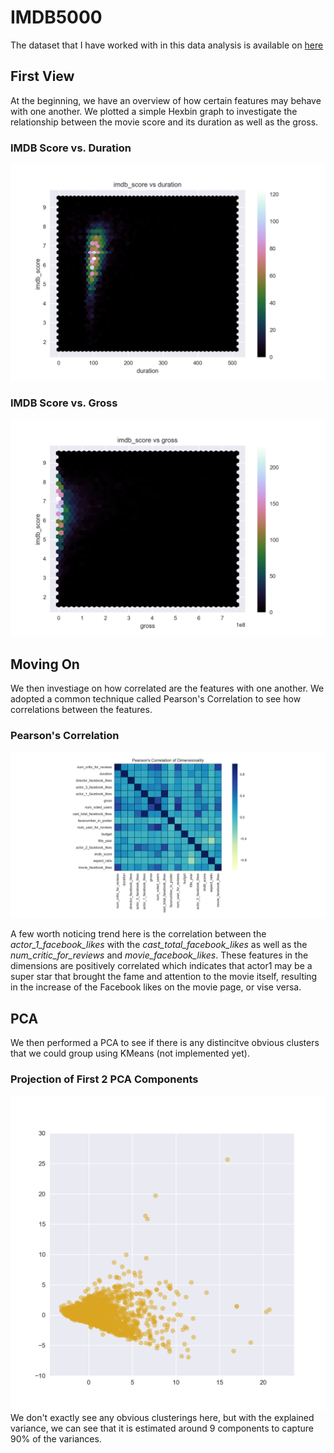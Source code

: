 # IMDB5000 
The dataset that I have worked with in this data analysis is available on [here](https://www.kaggle.com/deepmatrix/imdb-5000-movie-dataset/downloads/imdb-5000-movie-dataset.zip)


## First View 
At the beginning, we have an overview of how certain features may behave with one another. We plotted a simple Hexbin graph to investigate the relationship between the movie score and its duration as well as the gross.

### IMDB Score vs. Duration
[g1]: https://github.com/sztoo/kaggle/blob/master/imdb/screenshots/score_duration.png "Score vs. Duration"
![score_duration][g1]

### IMDB Score vs. Gross
[g2]: https://github.com/sztoo/kaggle/blob/master/imdb/screenshots/score_gross.png "Score vs. Gross"
![score_gross][g2]

## Moving On
We then investiage on how correlated are the features with one another. We adopted a common technique called Pearson's Correlation to see how correlations between the features.

### Pearson's Correlation
[g3]: https://github.com/sztoo/kaggle/blob/master/imdb/screenshots/correlation.png "Pearson's Correlation"
![p_cor][g3]

A few worth noticing trend here is the correlation between the *actor_1_facebook_likes* with the *cast_total_facebook_likes* as well as the *num_critic_for_reviews* and *movie_facebook_likes*. These features in the dimensions are positively correlated which indicates that actor1 may be a super star that brought the fame and attention to the movie itself, resulting in the increase of the Facebook likes on the movie page, or vise versa.

## PCA 
We then performed a PCA to see if there is any distincitve obvious clusters that we could group using KMeans (not implemented yet).

### Projection of First 2 PCA Components
[g4]: https://github.com/sztoo/kaggle/blob/master/imdb/screenshots/pca_largest_2.png "First 2 PCA Components"
![pca][g4]
We don't exactly see any obvious clusterings here, but with the explained variance, we can see that it is estimated around 9 components to capture 90% of the variances.
